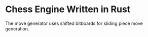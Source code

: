 # Chess Engine Written in Rust

The move generator uses shifted bitboards for sliding piece move generation.
